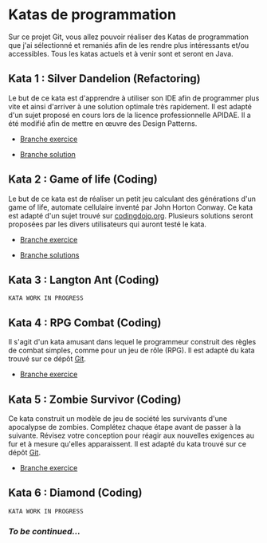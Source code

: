 # Katas de programmation

Sur ce projet Git, vous allez pouvoir réaliser des Katas de programmation que j'ai 
sélectionné et remaniés afin de les rendre plus intéressants et/ou accessibles. Tous les
katas actuels et à venir sont et seront en Java.

## Kata 1 : Silver Dandelion (Refactoring)
Le but de ce kata est d'apprendre à utiliser son IDE afin de programmer plus vite et ainsi 
d'arriver à une solution optimale très rapidement. Il est adapté d'un sujet proposé en
cours lors de la licence professionnelle APIDAE. Il a été modifié afin de mettre en œuvre 
des Design Patterns.

- [Branche exercice](https://github.com/alexandre-bousquet/kata/tree/Silver_Dandelion_Exo)

- [Branche solution](https://github.com/alexandre-bousquet/kata/tree/Silver_Dandelion_Solution)

## Kata 2 : Game of life (Coding)

Le but de ce kata est de réaliser un petit jeu calculant des générations d'un game of life, automate
cellulaire inventé par John Horton Conway.
Ce kata est adapté d'un sujet trouvé sur [codingdojo.org](http://codingdojo.org/).
Plusieurs solutions seront proposées par les divers utilisateurs qui auront testé le kata.

- [Branche exercice](https://github.com/alexandre-bousquet/kata/tree/Game_of_life_Exo)

- [Branche solutions](https://github.com/alexandre-bousquet/kata/tree/Game_of_life_Solutions)

## Kata 3 : Langton Ant (Coding)

`KATA WORK IN PROGRESS`

## Kata 4 : RPG Combat (Coding)

Il s'agit d'un kata amusant dans lequel le programmeur construit des règles de combat simples, comme 
pour un jeu de rôle (RPG). Il est adapté du kata trouvé sur ce dépôt [Git](https://github.com/ardalis/kata-catalog).

- [Branche exercice](https://github.com/alexandre-bousquet/kata/tree/RPG_Combat_Exo)

## Kata 5 : Zombie Survivor (Coding)

Ce kata construit un modèle de jeu de société les survivants d'une apocalypse de zombies. Complétez chaque étape avant 
de passer à la suivante. Révisez votre conception pour réagir aux nouvelles exigences au fur et à mesure 
qu'elles apparaissent. Il est adapté du kata trouvé sur ce dépôt [Git](https://github.com/ardalis/kata-catalog).

- [Branche exercice](https://github.com/alexandre-bousquet/kata/tree/Zombie_Survivor_Exo)

## Kata 6 : Diamond (Coding)

`KATA WORK IN PROGRESS`

### _To be continued..._